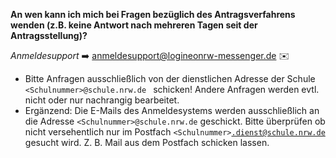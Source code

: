 **An wen kann ich mich bei Fragen bezüglich des Antragsverfahrens wenden (z.B. keine Antwort nach mehreren Tagen seit der Antragsstellung)?**


*Anmeldesupport* ➡️ anmeldesupport@logineonrw-messenger.de ✉️

* Bitte Anfragen ausschließlich von der dienstlichen Adresse der Schule <code> &lt;Schulnummer&gt;@schule.nrw.de </code> schicken! Andere Anfragen werden evtl. nicht oder nur nachrangig bearbeitet.
* Ergänzend: Die E-Mails des Anmeldesystems werden ausschließlich an die Adresse <code>&lt;Schulnummer&gt;@schule.nrw.de</code> geschickt. Bitte überprüfen ob nicht versehentlich nur im Postfach <code>&lt;Schulnummer&gt;.dienst@schule.nrw.de</code> gesucht wird. Z. B. Mail aus dem Postfach schicken lassen.